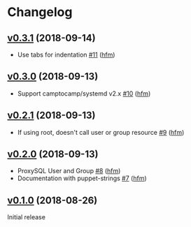 # Changelog

## [v0.3.1](https://github.com/hfm/puppet-proxysql/compare/v0.3.0...v0.3.1) (2018-09-14)

* Use tabs for indentation [#11](https://github.com/hfm/puppet-proxysql/pull/11) ([hfm](https://github.com/hfm))

## [v0.3.0](https://github.com/hfm/puppet-proxysql/compare/v0.2.1...v0.3.0) (2018-09-13)

* Support camptocamp/systemd v2.x [#10](https://github.com/hfm/puppet-proxysql/pull/10) ([hfm](https://github.com/hfm))

## [v0.2.1](https://github.com/hfm/puppet-proxysql/compare/v0.2.0...v0.2.1) (2018-09-13)

* If using root, doesn't call user or group resource [#9](https://github.com/hfm/puppet-proxysql/pull/9) ([hfm](https://github.com/hfm))

## [v0.2.0](https://github.com/hfm/puppet-proxysql/compare/v0.1.0...v0.2.0) (2018-09-13)

* ProxySQL User and Group [#8](https://github.com/hfm/puppet-proxysql/pull/8) ([hfm](https://github.com/hfm))
* Documentation with puppet-strings [#7](https://github.com/hfm/puppet-proxysql/pull/7) ([hfm](https://github.com/hfm))

## [v0.1.0](https://github.com/hfm/puppet-proxysql/compare/...v0.1.0) (2018-08-26)

Initial release
